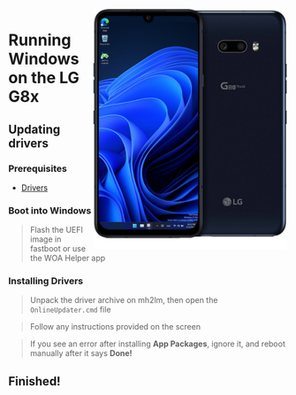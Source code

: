 <img align="right" src="https://github.com/Icesito68/Port-Windows-11-Lg-G8x/blob/Lg-G8x/mh2lm.png" width="350" alt="Windows 11 Running On To LG G8x">

# Running Windows on the LG G8x

## Updating drivers

### Prerequisites
- [Drivers](https://github.com/Icesito68/Port-Windows-11-Lge-devices/releases/tag/Drivers)

### Boot into Windows
> Flash the UEFI image in fastboot or use the WOA Helper app

### Installing Drivers
> Unpack the driver archive on mh2lm, then open the `OnlineUpdater.cmd` file

> Follow any instructions provided on the screen

> If you see an error after installing **App Packages**, ignore it, and reboot manually after it says **Done!**

## Finished!


















